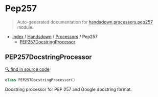 # Pep257

> Auto-generated documentation for [handsdown.processors.pep257](../../../handsdown/processors/pep257.py) module.

- [Index](../../README.md#modules) / [Handsdown](../index.md#handsdown) / [Processors](index.md#processors) / Pep257
  - [PEP257DocstringProcessor](#pep257docstringprocessor)

## PEP257DocstringProcessor

[🔍 find in source code](https://github.com/vemel/handsdown/blob/master/handsdown/processors/pep257.py#L6)

```python
class PEP257DocstringProcessor()
```

Docstring processor for PEP 257 and Google docstring format.
